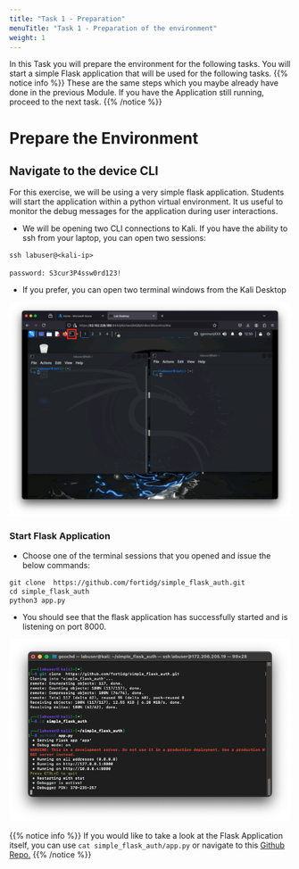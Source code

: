 ```yaml
---
title: "Task 1 - Preparation"
menuTitle: "Task 1 - Preparation of the environment"
weight: 1
---
```

In this Task you will prepare the environment for the following tasks. You will start a simple Flask application that will be used for the following tasks.
{{% notice info %}} These are the same steps which you maybe already have done in the previous Module.
If you have the Application still running, proceed to the next task. {{% /notice %}}

# Prepare the Environment
## Navigate to the device CLI
For this exercise, we will be using a very simple flask application.  Students will start the application within a python virtual environment. It us useful to monitor the debug messages for the application during user interactions. 

- We will be opening two CLI connections to Kali.  If you have the ability to ssh from your laptop, you can open two sessions:

```
ssh labuser@<kali-ip>

password: S3cur3P4ssw0rd123!
```

- If you prefer, you can open two terminal windows from the Kali Desktop

![Kali Term](kali_term.png)


### Start Flask Application

- Choose one of the terminal sessions that you opened and issue the below commands:

```
git clone  https://github.com/fortidg/simple_flask_auth.git
cd simple_flask_auth
python3 app.py
```
- You should see that the flask application has successfully started and is listening on port 8000.

![Flask Start](flask_start.png)

{{% notice info %}} If you would like to take a look at the Flask Application itself, you can use 
```cat simple_flask_auth/app.py``` or navigate to this [Github Repo.](https://github.com/fortidg/simple_flask_auth) {{% /notice %}}